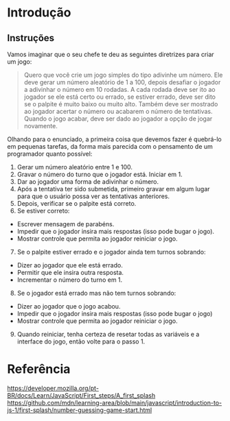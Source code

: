# Introdução

## Instruções

Vamos imaginar que o seu chefe te deu as seguintes diretrizes para criar um jogo:

> Quero que você crie um jogo simples do tipo adivinhe um número. Ele deve gerar um número aleatório de 1 a 100, depois desafiar o jogador a adivinhar o número em 10 rodadas. A cada rodada deve ser ito ao jogador se ele está certo ou errado, se estiver errado, deve ser dito se o palpite é muito baixo ou muito alto. Também deve ser mostrado ao jogador acertar o número ou acabarem o número de tentativas. Quando o jogo acabar, deve ser dado ao jogador a opção de jogar novamente.

Olhando para o enunciado, a primeira coisa que devemos fazer é quebrá-lo em pequenas tarefas, da forma mais parecida com o pensamento de um programador quanto possível:

1. Gerar um número aleatório entre 1 e 100.
2. Gravar o número do turno que o jogador está. Iniciar em 1.
3. Dar ao jogador uma forma de adivinhar o número.
4. Após a tentativa ter sido submetida, primeiro gravar em algum lugar para que o usuário possa ver as tentativas anteriores.
5. Depois, verificar se o palpite está correto.
6. Se estiver correto:
  - Escrever mensagem de parabéns.
  - Impedir que o jogador insira mais respostas (isso pode bugar o jogo).
  - Mostrar controle que permita ao jogador reiniciar o jogo.
7. Se o palpite estiver errado e o jogador ainda tem turnos sobrando:
  - Dizer ao jogador que ele está errado.
  - Permitir que ele insira outra resposta.
  - Incrementar o número do turno em 1.
8. Se o jogador está errado mas não tem turnos sobrando:
  - Dizer ao jogador que o jogo acabou.
  - Impedir que o jogador insira mais respostas (isso pode bugar o jogo)
  - Mostrar controle que permita ao jogador reiniciar o jogo.
9. Quando reiniciar, tenha certeza de resetar todas as variáveis e a interface do jogo, então volte para o passo 1.

# Referência

https://developer.mozilla.org/pt-BR/docs/Learn/JavaScript/First_steps/A_first_splash
https://github.com/mdn/learning-area/blob/main/javascript/introduction-to-js-1/first-splash/number-guessing-game-start.html